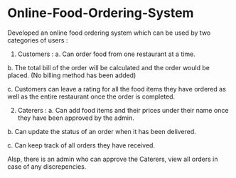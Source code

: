 # Online-Food-Ordering-System
Developed an online food ordering system which can be used by two categories of users :

1. Customers :
  a. Can order food from one restaurant at a time.
  
  b. The total bill of the order will be calculated and the order would be placed. (No billing method has been added) 
  
  c. Customers can leave a rating for all the food items they have ordered as well as the entire restaurant once the order is completed.
  
2. Caterers :
  a. Can add food items and their prices under their name once they have been approved by the admin.
  
  b. Can update the status of an order when it has been delivered.
  
  c. Can keep track of all orders they have received.

Alsp, there is an admin who can approve the Caterers, view all orders in case of any discrepencies.


